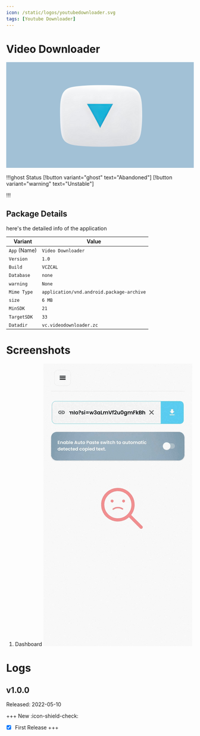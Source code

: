 ```yaml
---
icon: /static/logos/youtubedownloader.svg
tags: [Youtube Downloader]
---
```

# Video Downloader 
![](/static/youtubedownloader.png)

!!!ghost Status
[!button variant="ghost" text="Abandoned"] [!button variant="warning" text="Unstable"] 

!!!


## Package Details

here's the detailed info of the application

| Variant | Value |
| --- | --- |
| `App` (Name) | `Video Downloader` |
| `Version` | `1.0` |
| `Build` | `VCZCAL` |
| `Database` | `none` |
| `warning` | `None` |
| `Mime Type` | `application/vnd.android.package-archive` |
| `size` | `6 MB` |
| `MinSDK` | `21` |
| `TargetSDK` | `33` |
| `Datadir` | `vc.videodownloader.zc` |




# Screenshots 
1. Dashboard
![](/static/videodownloader.png)
# Logs
## v1.0.0

Released: 2022-05-10

+++ New :icon-shield-check:
- [x] First Release
+++